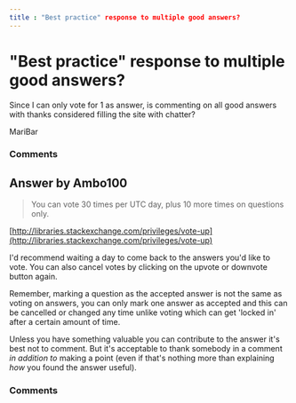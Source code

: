 ```yaml
---
title : "Best practice" response to multiple good answers?
---
```

"Best practice" response to multiple good answers?
=====================
Since I can only vote for 1 as answer, is commenting on all good answers
with thanks considered filling the site with chatter?

MariBar

### Comments ###


Answer by Ambo100
----------------
> You can vote 30 times per UTC day, plus 10 more times on questions
> only.

[http://libraries.stackexchange.com/privileges/vote-up](http://libraries.stackexchange.com/privileges/vote-up)

I'd recommend waiting a day to come back to the answers you'd like to
vote. You can also cancel votes by clicking on the upvote or downvote
button again.

Remember, marking a question as the accepted answer is not the same as
voting on answers, you can only mark one answer as accepted and this can
be cancelled or changed any time unlike voting which can get 'locked in'
after a certain amount of time.

Unless you have something valuable you can contribute to the answer it's
best not to comment. But it's acceptable to thank somebody in a comment
*in addition to* making a point (even if that's nothing more than
explaining *how* you found the answer useful).

### Comments ###

